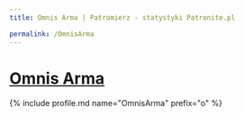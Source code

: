 ```yaml
---
title: Omnis Arma | Patromierz - statystyki Patronite.pl

permalink: /OmnisArma
---
```


# [Omnis Arma](https://patronite.pl/OmnisArma)

{% include profile.md name="OmnisArma" prefix="o" %}
